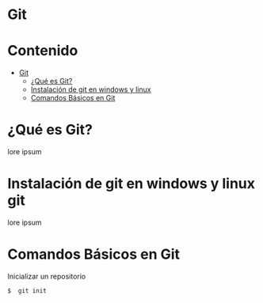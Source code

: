 # Git

# Contenido
- [Git](#git)
    - [¿Qué es Git?](#que)
    - [Instalación de git en windows y linux](#instalacion)
    - [Comandos Básicos en Git](#comandos)
# ¿Qué es Git? 
 lore ipsum

# Instalación de git en windows y linux git 

lore ipsum

# Comandos Básicos en Git

Inicializar un repositorio
```bash
$  git init
```